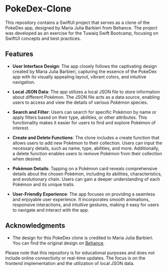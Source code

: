 # PokeDex-Clone

This repository contains a SwiftUI project that serves as a clone of the PokeDex app, designed by Maria Julia Barbieri from Behance. The project was developed as an exercise for the Tuwaiq Swift Bootcamp, focusing on SwiftUI concepts and best practices.

## Features

- **User Interface Design**: The app closely follows the captivating design created by Maria Julia Barbieri, capturing the essence of the PokeDex app with its visually appealing layout, vibrant colors, and intuitive navigation.

- **Local JSON Data**: The app utilizes a local JSON file to store information about different Pokémon. The JSON file acts as a data source, enabling users to access and view the details of various Pokémon species.

- **Search and Filter**: Users can search for specific Pokémon by name or apply filters based on their type, abilities, or other attributes. This functionality makes it easier for users to find and explore Pokémon of interest.

- **Create and Delete Functions**: The clone includes a create function that allows users to add new Pokémon to their collection. Users can input the necessary details, such as name, type, abilities, and more. Additionally, a delete function enables users to remove Pokémon from their collection when desired.

- **Pokémon Details**: Tapping on a Pokémon card reveals comprehensive details about the chosen Pokémon, including its abilities, characteristics, and evolutionary chain. Users can gain a deeper understanding of each Pokémon and its unique traits.

- **User-Friendly Experience**: The app focuses on providing a seamless and enjoyable user experience. It incorporates smooth animations, responsive interactions, and intuitive gestures, making it easy for users to navigate and interact with the app.


## Acknowledgments

- The design for this PokeDex clone is credited to Maria Julia Barbieri. You can find the original design on [Behance](https://www.behance.net/gallery/146710797/Pokedex-Ui-Study).

Please note that this repository is for educational purposes and does not include online connectivity or real-time updates. The focus is on the frontend implementation and the utilization of local JSON data.

